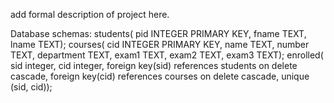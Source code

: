 add formal description of project here. 

Database schemas: 
students(
    pid INTEGER PRIMARY KEY, 
    fname TEXT, 
    lname TEXT);
courses(
    cid INTEGER PRIMARY KEY, 
    name TEXT, 
    number TEXT, 
    department TEXT, 
    exam1 TEXT, 
    exam2 TEXT, 
    exam3 TEXT);
enrolled(
    sid integer, 
    cid integer, 
    foreign key(sid) references students on delete cascade, 
    foreign key(cid) references courses on delete cascade, 
    unique (sid, cid));
